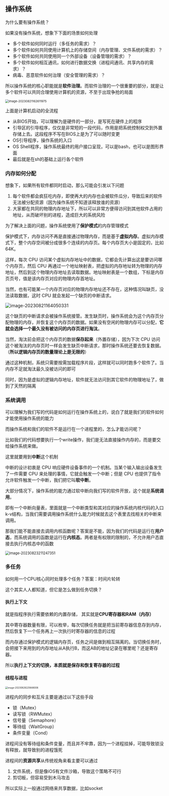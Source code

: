 ## 操作系统

为什么要有操作系统？

如果没有操作系统，想象下下面的场景如何处理

- 多个软件如何同时运行（多任务的需求）？
- 多个软件如何共同使用计算机上的存储空间（内存管理、文件系统的需求）？
- 多个软件如何共同使用同一个外部设备（设备管理的需求）？
- 多个软件如何相互通讯，如何进行数据交换（进程间通讯、共享内存的需求）？
- 病毒、恶意软件如何治理（安全管理的需求）？

所以操作系统的核心职能就是**软件治理**。而软件治理的一个很重要的部分，就是让多个软件可以共同合理使用计算机的资源，不至于出现争抢的局面

<img src="https://kuimo-markdown-pic.oss-cn-hangzhou.aliyuncs.com/image-20230821162611975.png" alt="image-20230821162611975" style="zoom:67%;" />

上面是计算机启动的全流程

- 从BIOS开始，可以理解为是硬件的一部分，是写死在硬件上的程序
- 引导区的引导程序，仅仅是非常短的一段代码，作用是把系统控制权交到外置存储上去。这段程序不写在BIOS上是为了可以随时变更
- OS引导程序，操作系统的入口
- OS Shell程序，操作系统最终的用户接口呈现，可以是bash，也可以是图形界面
- 最后就是在sh的基础上运行各个软件



### 内存如何分配

想象下，如果所有软件都同时启动，那么可能会引发以下问题

1. 每个软件都会疯狂吃内存，即使再大的内存也会被软件瓜分，导致后来的软件无法被分配资源（因为操作系统不知道该释放谁的资源）
2. 大家都在共同的物理内存地址下，所以可以非常方便得访问到其他软件占用的地址，从而破坏别的进程，造成巨大的系统风险

为了解决上面的问题，操作系统使用了**保护模式**的内存管理模式

保护模式下，内存访问不再是直接通过物理内存，而是基于**虚拟内存**。虚拟内存模式下，整个内存空间被分成很多个连续的内存页。每个内存页大小是固定的，比如 64K。

这样，每次 CPU 访问某个虚拟内存地址中的数据，它都会先计算出这是要访问哪个内存页，然后 CPU 再通过一个地址映射表，把虚拟的内存地址转为物理的内存地址，然后到这个物理内存地址去读取数据。地址映射表是一个数组，下标是内存页页号，值是该内存页对应的物理内存首地址。

当然，也有可能某一个内存页对应的物理内存地址还不存在，这种情况叫缺页，没法读取数据，这时 CPU 就会发起一个缺页的中断请求。

![image-20230821164050331](https://kuimo-markdown-pic.oss-cn-hangzhou.aliyuncs.com/image-20230821164050331.png)

这个缺页的中断请求会被操作系统接管。发生缺页时，操作系统会为这个内存页分配物理的内存，并恢复这个内存页的数据。如果没有空闲的物理内存可以分配，**它就会选择一个最久没有被访问的内存页进行淘汰**。

当然，淘汰前会把这个内存页的数据**保存起来**（外置存储），因为下次 CPU 访问这个被淘汰的内存页时一样会发生缺页中断请求，那时操作系统还要去恢复数据。（**所以逻辑内存页的数量理论上是无限的**）

通过这种机制，系统只需要按需加载程序片段，这样就可以同时跑多个软件了。当内存不足就淘汰最久没被访问的即可

同时，因为是虚拟的逻辑内存地址，软件就无法访问到其它软件的物理地址了，做到了天然的隔离



### 系统调用

可以理解为我们写的代码是如何运行在操作系统上的，说白了就是我们的软件如何才能使用操作系统的能力

而操作系统和我们的软件不是运行在一个进程里的，怎么才能访问呢？

比如我们的代码想要执行一个write操作，我们是无法直接操作内存的，而是要交给操作系统来做。

这里就要用到**中断**这个机制

中断的设计初衷是 CPU 响应硬件设备事件的一个机制。当某个输入输出设备发生了一件需要 CPU 来处理的事情，它就会触发一个中断；但是 CPU 也提供了指令允许软件触发一个中断，我们把它叫**软中断**。

大部分情况下，操作系统的能力通过软中断向我们写的软件开放，这个就是**系统调用**。

即有一个中断向量表，里面就是一个中断类型和其对应的操作系统内核代码的入口k-v结构，当我们需要调用操作系统什么能力时候就去这个表里去找相关的中断来调用。

那我们能不能直接去调用内核函数呢？答案是不能，因为我们的代码是运行在**用户态**，而系统调用的函数是运行在**内核态**。两者是有权限的限制的，不允许用户态直接去执行内核态中的函数

<img src="https://kuimo-markdown-pic.oss-cn-hangzhou.aliyuncs.com/image-20230823211247351.png" alt="image-20230823211247351" style="zoom:80%;" />

### 多任务

如何用一个CPU核心同时处理多个任务？答案：时间片轮转

这个其实人人都知道，但它是怎么做到任务切换？

#### 执行上下文 

就是指程序执行需要依赖的内置存储， 其实就是**CPU寄存器和RAM（内存）**

其中寄存器数量有限，可以枚举，每次切换任务就是把当前寄存器信息存到内存，然后恢复下一个任务再上一次执行时寄存器的信息的过程

而内存通过保护模式的逻辑内存页，任务之间是做到相互隔离的。当切换任务时，会把接下来用到的内存地址从A执行B，而这AB的地址记录在哪里呢？还是寄存器。

所以**执行上下文的切换，本质就是保存和恢复寄存器的过程**

#### 线程与进程



<img src="https://kuimo-markdown-pic.oss-cn-hangzhou.aliyuncs.com/image-20230828225648006.png" alt="image-20230828225648006" style="zoom:50%;" />

进程内的同步和互斥主要是通过以下这些手段

- 锁（Mutex）
- 读写锁（RWMutex）
- 信号量（Semaphore）
- 等待组（WaitGroup）
- 条件变量（Cond）

进程间没有等待组和条件变量，而且并不牢靠，因为一个进程挂掉，可能导致锁没有释放，就导致别的进程饿死

进程间的**资源共享**从传统视角来看主要可以通过

1. 文件系统，但是像iOS有文件沙箱，导致这个策略不可行
2. 剪切板，但容易受到木马攻击

所以实际上一般通过网络来共享数据，比如socket